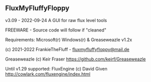 FluxMyFluffyFloppy
----------------------------------------
v3.09 - 2022-09-24
A GUI for raw flux level tools

FREEWARE - Source code will follow if "cleaned"

Requirements: Microsoft(r) Windows(r) & Greaseweazle v1.2x

(c) 2021-2022 FrankieTheFluff - fluxmyfluffyfloppy@mail.de

Greaseweazle (c) Keir Fraser
https://github.com/keirf/Greaseweazle

Until v1.29 supported:
FluxEngine (c) David Given
http://cowlark.com/fluxengine/index.html
